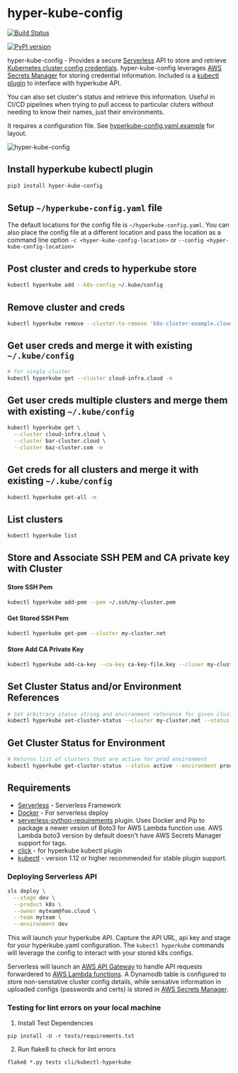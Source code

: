 # hyper-kube-config

[![Build Status](https://travis-ci.org/silvermullet/hyper-kube-config.svg?branch=master)](https://travis-ci.org/silvermullet/hyper-kube-config)

[![PyPI version](https://badge.fury.io/py/hyper-kube-config.svg)](https://badge.fury.io/py/hyper-kube-config)

hyper-kube-config - Provides a secure [Serverless](https://serverless.com/) API to store and retrieve [Kubernetes cluster config credentials](https://kubernetes.io/docs/tasks/access-application-cluster/configure-access-multiple-clusters/). hyper-kube-config leverages [AWS Secrets Manager](https://docs.aws.amazon.com/secretsmanager/index.html) for storing credential information. Included is a [kubectl plugin](https://kubernetes.io/docs/tasks/extend-kubectl/kubectl-plugins/) to interface with hyperkube API. 

You can also set cluster's status and retrieve this information. Useful in CI/CD pipelines when trying to pull access to particular cluters without needing to know their names, just their environments. 

It requires a configuration file. See [hyperkube-config.yaml.example](hyperkube-config.yaml.example) for layout.

![hyper-kube-config](https://user-images.githubusercontent.com/538171/46702337-8edc2780-cbd7-11e8-8ba5-dbbe9916708a.png)


## Install hyperkube kubectl plugin

```bash
pip3 install hyper-kube-config 
```

## Setup `~/hyperkube-config.yaml` file

The default locations for the config file is `~/hyperkube-config.yaml`. You can also place the config file at a different location and pass the location as a command line option `-c <hyper-kube-config-location>` or `--config <hyper-kube-config-location>`


## Post cluster and creds to hyperkube store

```bash
kubectl hyperkube add --k8s-config ~/.kube/config
```

## Remove cluster and creds

```bash
kubectl hyperkube remove --cluster-to-remove 'k8s-cluster-example.cloud' 
```

## Get user creds and merge it with existing `~/.kube/config`

```bash
# for single cluster
kubectl hyperkube get --cluster cloud-infra.cloud -m
```

## Get user creds multiple clusters and merge them with existing `~/.kube/config`

```bash
kubectl hyperkube get \
  --cluster cloud-infra.cloud \
  --cluster bar-cluster.cloud \
  --cluster baz-cluster.com -m
```

## Get creds for all clusters and merge it with existing `~/.kube/config`

```bash
kubectl hyperkube get-all -m
```

## List clusters

```bash
kubectl hyperkube list
```

## Store and Associate SSH PEM and CA private key with Cluster

#### Store SSH Pem

```bash
kubectl hyperkube add-pem --pem ~/.ssh/my-cluster.pem 
```

#### Get Stored SSH Pem

```bash
kubectl hyperkube get-pem --cluster my-cluster.net
```


#### Store Add CA Private Key

```bash
kubectl hyperkube add-ca-key --ca-key ca-key-file.key --cluser my-cluster.net
```

## Set Cluster Status and/or Environment References

```bash
# Set arbitrary status string and environment reference for given cluster
kubectl hyperkube set-cluster-status --cluster my-cluster.net --status active --environment stage
```

## Get Cluster Status for Environment

```bash
# Returns list of clusters that are active for prod environment
kubectl hyperkube get-cluster-status --status active --environment prod
```

## Requirements

* [Serverless](https://serverless.com/) - Serverless Framework
* [Docker](https://docker.com) - For serverless deploy
* [serverless-python-requirements](https://www.npmjs.com/package/serverless-python-requirements) plugin. Uses Docker and Pip to package a newer vesion of Boto3 for AWS Lambda function use. AWS Lambda boto3 version by default doesn't have AWS Secrets Manager support for tags.
* [click](https://click.palletsprojects.com/en/7.x/) - for hyperkube kubectl plugin
* [kubectl](https://kubernetes.io/docs/tasks/tools/install-kubectl/) - version 1.12 or higher recommended for stable plugin support.

### Deploying Serverless API

```bash
sls deploy \
  --stage dev \
  --product k8s \
  --owner myteam@foo.cloud \
  --team myteam \
  --environment dev
```
This will launch your hyperkube API. Capture the API URL, api key and stage for your hyperkube.yaml configuration. The `kubectl hyperkube` commands will leverage the config to interact with your stored k8s configs.

Serverless will launch an [AWS API Gateway](https://docs.aws.amazon.com/apigateway/index.html) to handle API requests forwardered to [AWS Lambda functions](https://docs.aws.amazon.com/lambda/index.html#lang/en_us). A Dynamodb table is configured to store non-senstative cluster config details, while sensative information in uploaded configs (passwords and certs) is stored in [AWS Secrets Manager](https://docs.aws.amazon.com/secretsmanager/index.html).

### Testing for lint errors on your local machine

1. Install Test Dependencies

  ```
  pip install -U -r tests/requirements.txt
  ```

2. Run flake8 to check for lint errors

  ```
  flake8 *.py tests cli/kubectl-hyperkube
  ```